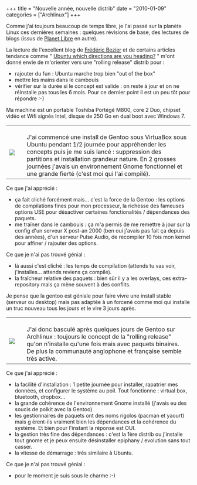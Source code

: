 +++
title = "Nouvelle année, nouvelle distrib"
date = "2010-01-09"
categories = ["Archlinux"]
+++


Comme j'ai toujours beaucoup de temps libre, je l'ai passé sur la planète
Linux ces dernières semaines : quelques révisions de base, des lectures de
blogs (issus de [Planet Libre](http://www.planet-libre.org/) en autre).

La lecture de l'excellent blog de [Frédéric
Bezier](http://frederic.bezies.free.fr/blog) et de certains articles tendance
comme " [Ubuntu which directions are you
heading?](http://www.dedoimedo.com/computers/ubuntu-direction.html) " m'ont
donné envie de m'orienter vers une "rolling release" distrib pour :



*    rajouter du fun : Ubuntu marche trop bien "out of the box"
*    mettre les mains dans le cambouis
*    vérifier sur la durée si le concept est valide : on reste à jour et on ne
réinstalle pas tous les 6 mois. Pour ce dernier point il est un peu tôt pour
répondre :-)

Ma machine est un portable Toshiba Portégé M800, core 2 Duo, chipset vidéo et
Wifi signés Intel, disque de 250 Go en dual boot avec Windows 7.

<table border="0"><tbody><tr> <td><br /><div class="separator" style="clear:
both; text-align: center;"><a href="http://www.gentoo.org/" imageanchor="1"
style="clear: left; float: left; margin-bottom: 1em; margin-right: 1em;"><img
border="0" src="https://assets.gentoo.org/tyrian/site-logo.svg" /></a><br
/></div></td> <td><br />J'ai commencé une install de Gentoo sous VirtuaBox sous
Ubuntu pendant 1/2 journée pour appréhender les concepts puis je me suis
lancé : suppression des partitions et installation grandeur nature. En 2
grosses journées j'avais un environnement Gnome fonctionnel et une grande
fierté (c'est moi qui l'ai compilé).<br /></td> </tr></tbody></table>

Ce que j'ai apprécié :



*    ça fait cliché forcément mais... c'est la force de la Gentoo : les options de
compilations fines pour mon processeur, la richesse des fameuses options USE
pour désactiver certaines fonctionalités / dépendances des paquets.
*    me traîner dans le cambouis : ça m'a permis de me remettre à jour sur la
config d'un serveur X post-an 2000 (ben oui j'avais pas fait ça depuis des
années), d'un serveur Pulse Audio, de recompiler 10 fois mon kernel pour
affiner / rajouter des options.

Ce que je n'ai pas trouvé génial :



*    là aussi c'est cliché : les temps de compilation (attends tu vas voir,
j'installes... attends reviens ça compile).
*    la fraîcheur relative des paquets : bien sûr il y a les overlays, ces extra-
repository mais ça mène souvent à des conflits.

 Je pense que la gentoo est géniale pour faire vivre une install stable
(serveur ou desktop) mais pas adaptée à un forcené comme moi qui installe un
truc nouveau tous les jours et le vire 3 jours après.

<table border="0"><tbody><tr> <td><br /><div class="separator" style="clear:
both; text-align: center;"><a href="http://archlinux.fr/" imageanchor="1"
style="clear: left; float: left; margin-bottom: 1em; margin-right: 1em;"><img
border="0" src="http://www.archlinux.fr/commun/images/titlelogo.png" /></a><br
/></div></td> <td><br /> J'ai donc basculé après quelques jours de Gentoo sur
Archlinux : toujours le concept de la "rolling release" qu'on n'installe qu'une
fois mais avec paquets binaires. De plus la communauté anglophone et française
semble très active. <br /></td> </tr></tbody></table>

Ce que j'ai apprécié :



*    la facilité d'installation : 1 petite journée pour installer, rapatrier mes
données, et configurer le système au poil. Tout fonctionne : virtual box,
bluetooth, dropbox...
*    la grande cohérence de l'environnement Gnome installé (j'avais eu des soucis
de polkit avec la Gentoo)
*    les gestionnaires de paquets ont des noms rigolos (pacman et yaourt) mais g
èrent-ils vraiment bien les dépendances et la cohérence du système. Et bien
pour l'instant la réponse est OUI.
*    la gestion très fine des dépendances : c'est la 1ère distrib ou j'installe
tout gnome et je peux ensuite désinstaller epiphany / evolution sans tout
casser.
*    la vitesse de démarrage : très similaire à Ubuntu.

Ce que je n'ai pas trouvé génial :



*    pour le moment je suis sous le charme :-)
